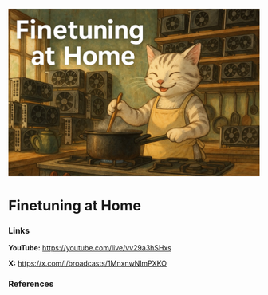 ![thumbnail](thumbnail.png)

# Finetuning at Home

### Links

**YouTube:** https://youtube.com/live/vv29a3hSHxs

**X:** https://x.com/i/broadcasts/1MnxnwNlmPXKO

### References
